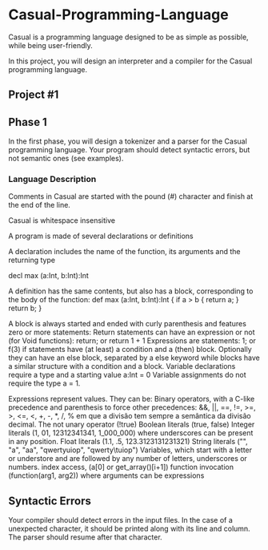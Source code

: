 # Casual-Programming-Language
Casual is a programming language designed to be as simple as possible, while being user-friendly.

In this project, you will design an interpreter and a compiler for the Casual programming language.

## Project #1

## Phase 1

In the first phase, you will design a tokenizer and a parser for the Casual programming language. Your program should detect syntactic errors, but not semantic ones (see examples).

### Language Description
Comments in Casual are started with the pound (#) character and finish at the end of the line.

Casual is whitespace insensitive

A program is made of several declarations or definitions

A declaration includes the name of the function, its arguments and the returning type

  decl max (a:Int, b:Int):Int

A definition has the same contents, but also has a block, corresponding to the body of the function:
  def max (a:Int, b:Int):Int {
    if a > b {
      return a;
    }
    return b;
  }

A block is always started and ended with curly parenthesis and features zero or more statements:
  Return statements can have an expression or not (for Void functions): return; or return 1 + 1
  Expressions are statements: 1; or f(3)
  if statements have (at least) a condition and a (then) block. Optionally they can have an else block, separated by a else keyword
  while blocks have a similar structure with a condition and a block.
  Variable declarations require a type and a starting value a:Int = 0
  Variable assignments do not require the type a = 1.
  
 Expressions represent values. They can be:
  Binary operators, with a C-like precedence and parenthesis to force other precedences: &&, ||, ==, !=, >=, >, <=, <, +, -, *, /, % em que a divisão tem sempre a semântica da divisão decimal.
  The not unary operator (!true)
  Boolean literals (true, false)
  Integer literals (1, 01, 12312341341, 1_000_000) where underscores can be present in any position.
  Float literals (1.1, .5, 123.3123131231321)
  String literals ("", "a", "aa", "qwertyuiop", "qwerty\tuiop")
  Variables, which start with a letter or understore and are followed by any number of letters, underscores or numbers.
  index access, (a[0] or get_array()[i+1])
  function invocation (function(arg1, arg2)) where arguments can be expressions

## Syntactic Errors
Your compiler should detect errors in the input files. In the case of a unexpected character, it should be printed along with its line and column. The parser should resume after that character.
